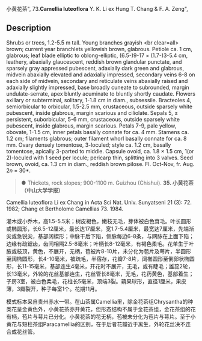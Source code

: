 小黄花茶",
73.**Camellia luteoflora** Y. K. Li ex Hung T. Chang & F. A. Zeng",

## Description
Shrubs or trees, 1.2-5.5 m tall. Young branches grayish &lt;br clear=all&gt; brown; current year branchlets yellowish brown, glabrous. Petiole ca. 1 cm, glabrous; leaf blade elliptic to oblong-elliptic, (6.5-)9-17 × (1.7-)3-5.4 cm, leathery, abaxially glaucescent, reddish brown glandular punctate, and sparsely gray appressed pubescent, adaxially dark green and glabrous, midvein abaxially elevated and adaxially impressed, secondary veins 6-8 on each side of midvein, secondary and reticulate veins abaxially raised and adaxially slightly impressed, base broadly cuneate to subrounded, margin undulate-serrate, apex bluntly acuminate to bluntly shortly caudate. Flowers axillary or subterminal, solitary, 1-1.8 cm in diam., subsessile. Bracteoles 4, semiorbicular to orbicular, 1.5-2.5 mm, crustaceous, outside sparsely white pubescent, inside glabrous, margin scarious and ciliolate. Sepals 5, ± persistent, suborbicular, 5-6 mm, crustaceous, outside sparsely white pubescent, inside glabrous, margin scarious. Petals 7-9, pale yellow, obovate, 1-1.5 cm, inner petals basally connate for ca. 4 mm. Stamens ca. 1.2 cm; filaments glabrous; outer filament whorl basally connate for ca. 8 mm. Ovary densely tomentose, 3-loculed; style ca. 1.2 cm, basally tomentose, apically 3-parted to middle. Capsule ovoid, ca. 1.8 × 1.5 cm, 1(or 2)-loculed with 1 seed per locule; pericarp thin, splitting into 3 valves. Seed brown, ovoid, ca. 1.3 cm in diam., reddish brown pilose. Fl. Oct-Nov, fr. Aug. 2*n* = 30*.

> ●  Thickets, rock slopes; 900-1100 m. Guizhou (Chishui).
**35. 小黄花茶（中山大学学报）**

Camellia luteoflora Li ex Chang in Acta Sci Nat. Univ. Sunyatseni 21 (3): 72. 1982; Chang et Bertholome Camellias 73. 1984.

灌木或小乔木，高1.5-5.5米；树皮褐色，嫩枝无毛，芽体被白色茸毛。叶长圆形或椭圆形，长6.5-12厘米，最长达17厘米，宽1.7-5.4厘米，最宽达7厘米，先端渐尖或急锐尖，基部阔楔形；中脉干后下陷，侧脉每边6-8条，与网脉在上面下陷；边缘有疏锯齿，齿间相隔2.5-8毫米；叶柄长8-12毫米，有褐色柔毛。花单生于叶腋或枝顶，黄色，不展开，无柄，苞被片8-10片，未分化为苞片及萼片，半圆形至阔椭圆形，长4-10毫米，被疏毛，半宿存，花瓣7-8片，阔椭圆形至倒卵状椭圆形，长11-15毫米，基部连生4毫米，开花时不展开，无毛，或有睫毛；雄蕊2轮，长13毫米，外轮的花丝基部连生，花丝管长8毫米，无毛，花药黄色，基部着生；子房3室，被白色柔毛，花柱长5毫米，顶端3裂。蒴果球形，直径1厘米，果皮薄，3瓣裂开，种子每室1个。花期11月。

模式标本采自贵州赤水一带。在山茶属Camellia里，除金花茶组Chrysantha的种类花呈金黄色外，小黄花茶亦开黄花，但形态结构不属于金花茶组，金花茶组的花有柄，苞片与萼片已分化。小黄花茶的花无柄，苞被未分化为苞片与萼片。至于小黄花与短柱茶组Paracamellia的区别，在于后者花瓣近于离生，外轮花丝决不连合成花丝管。

